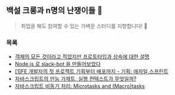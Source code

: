 ## 백설 크롱과 n명의 난쟁이들 🍎

> 취업을 해도 참여할 수 있는 가벼운 스터디를 지향합니다! 🎵

### 목록

- [객체의 모든 것이라고 적었지만 프로토타입과 상속에 대한 설명](https://velog.io/@eamon3481/%EA%B0%9D%EC%B2%B4%EC%9D%98-%EB%AA%A8%EB%93%A0-%EA%B2%83%EC%9D%B4%EB%9D%BC%EA%B3%A0-%EC%A0%81%EC%97%88%EC%A7%80%EB%A7%8C-%ED%94%84%EB%A1%9C%ED%86%A0%ED%83%80%EC%9E%85%EA%B3%BC-%EC%83%81%EC%86%8D%EC%97%90-%EB%8C%80%ED%95%9C-%EC%84%A4%EB%AA%85)
- [Node.js 로 slack-bot 을 만들어보았다](https://velog.io/@eamon3481/Node.js-%EB%A1%9C-slack-bot-%EC%9D%84-%EB%A7%8C%EB%93%A4%EC%96%B4%EB%B3%B4%EC%95%98%EB%8B%A4)
- [[1]FE 개발자의 첫 프로젝트 기획부터 배포까지 - 기획: 애자일,스프린트](https://velog.io/@eamon3481/FE-%EA%B0%9C%EB%B0%9C%EC%9E%90%EC%9D%98-%EC%B2%AB-%ED%94%84%EB%A1%9C%EC%A0%9D%ED%8A%B8-%EA%B8%B0%ED%9A%8D%EB%B6%80%ED%84%B0-%EB%B0%B0%ED%8F%AC%EA%B9%8C%EC%A7%80)
- [자바스크립트의 만능 가제트, 실행 컨텍스트가 무엇일까?](https://velog.io/@eamon3481/%EC%9E%90%EB%B0%94%EC%8A%A4%ED%81%AC%EB%A6%BD%ED%8A%B8%EC%9D%98-%EC%8B%A4%ED%96%89-%EC%BB%A8%ED%85%8D%EC%8A%A4%ED%8A%B8%EA%B0%80-%EB%AC%B4%EC%97%87%EC%9D%BC%EA%B9%8C)
- [자바스크립트 비동기 처리: Microtasks and (Macro)tasks](https://velog.io/@eamon3481/%EC%9E%90%EB%B0%94%EC%8A%A4%ED%81%AC%EB%A6%BD%ED%8A%B8-%EB%B9%84%EB%8F%99%EA%B8%B0-%EC%B2%98%EB%A6%AC-Microtasks-and-Macrotasks)
